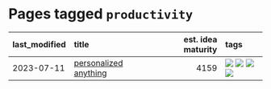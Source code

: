 # Pages tagged `productivity`

|last_modified|title|est. idea maturity|tags
|:---|:---|---:|:---|
|2023-07-11|[personalized anything](../personalized_anything.md)|4159|[![](https://img.shields.io/badge/tag-gdpr_data_export-d2ea1b)](../tags/gdpr_data_export.md) [![](https://img.shields.io/badge/tag-llm-90446b)](../tags/llm.md) [![](https://img.shields.io/badge/tag-personalization-dce8fa)](../tags/personalization.md) [![](https://img.shields.io/badge/tag-productivity-82f36e)](../tags/productivity.md)|